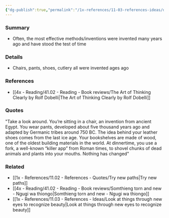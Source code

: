 ```yaml
---
{"dg-publish":true,"permalink":"/1x-references/11-03-references-ideas/disregard-the-brand-new/"}
---
```



### Summary
- Often, the most effective methods/inventions were invented many years ago and have stood the test of time

### Details
- Chairs, pants, shoes, cutlery all were invented ages ago

### References
- [[4x - Reading/41.02 - Reading - Book reviews/The Art of Thinking Clearly by Rolf Dobelli\|The Art of Thinking Clearly by Rolf Dobelli]]

### Quotes
"Take a look around. You’re sitting in a chair, an invention from ancient Egypt. You wear pants, developed about five thousand years ago and adapted by Germanic tribes around 750 BC. The idea behind your leather shoes comes from the last ice age. Your bookshelves are made of wood, one of the oldest building materials in the world. At dinnertime, you use a fork, a well-known “killer app” from Roman times, to shovel chunks of dead animals and plants into your mouths. Nothing has changed"

### Related
- [[1x - References/11.02 - References - Quotes/Try new paths\|Try new paths]]
- [[4x - Reading/41.02 - Reading - Book reviews/Somthieng torn and new - Ngugi wa thiongo\|Somthieng torn and new - Ngugi wa thiongo]]
- [[1x - References/11.03 - References - Ideas/Look at things through new eyes to recognize beauty\|Look at things through new eyes to recognize beauty]]